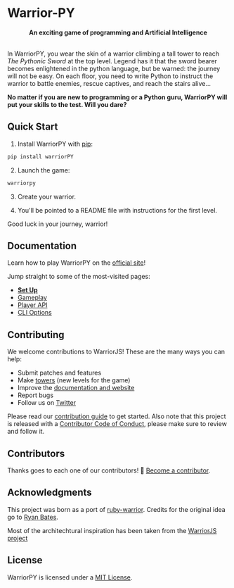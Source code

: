 # Warrior-PY

<div align="center">
  <strong>An exciting game of programming and Artificial Intelligence</strong>
</div>

<br />


In WarriorPY, you wear the skin of a warrior climbing a tall tower to reach _The
Pythonic Sword_ at the top level. Legend has it that the sword bearer becomes
enlightened in the python language, but be warned: the journey will not be
easy. On each floor, you need to write Python to instruct the warrior to
battle enemies, rescue captives, and reach the stairs alive...

**No matter if you are new to programming or a Python guru, WarriorPY will
put your skills to the test. Will you dare?**

## Quick Start

1.  Install WarriorPY with [pip](https://pypi.org):

```sh
pip install warriorPY
```

2.  Launch the game:

```sh
warriorpy
```

3.  Create your warrior.

4.  You'll be pointed to a README file with instructions for the first level.

Good luck in your journey, warrior!

## Documentation

Learn how to play WarriorPY on the [official site](https://warriorpy.github.io)!

Jump straight to some of the most-visited pages:

- [**Set Up**](https://warriorpy.github.io/docs/set-up)
- [Gameplay](https://warriorpy.github.io/docs/gameplay)
- [Player API](https://warriorpy.github.io/docs/space-api)
- [CLI Options](https://warriorpy.github.io/docs/cli-options)

## Contributing

We welcome contributions to WarriorJS! These are the many ways you can help:

- Submit patches and features
- Make [towers](https://warriorpy.github.io/docs/towers.html) (new levels for the
  game)
- Improve the [documentation and website](https://warriorpy.github.io)
- Report bugs
- Follow us on [Twitter](https://twitter.com/warrior_py)

Please read our [contribution guide](CONTRIBUTING.md) to get started. Also note
that this project is released with a
[Contributor Code of Conduct](CODE_OF_CONDUCT.md), please make sure to review
and follow it.

## Contributors

Thanks goes to each one of our contributors! :pray:
[Become a contributor](CONTRIBUTING.md).

## Acknowledgments

This project was born as a port of
[ruby-warrior](https://github.com/ryanb/ruby-warrior). Credits for the original
idea go to [Ryan Bates](https://github.com/ryanb).

Most of the architechtural inspiration has been taken from the [WarriorJS project](https://github.com/olistic/warriorjs)

## License

WarriorPY is licensed under a [MIT License](LICENSE).
